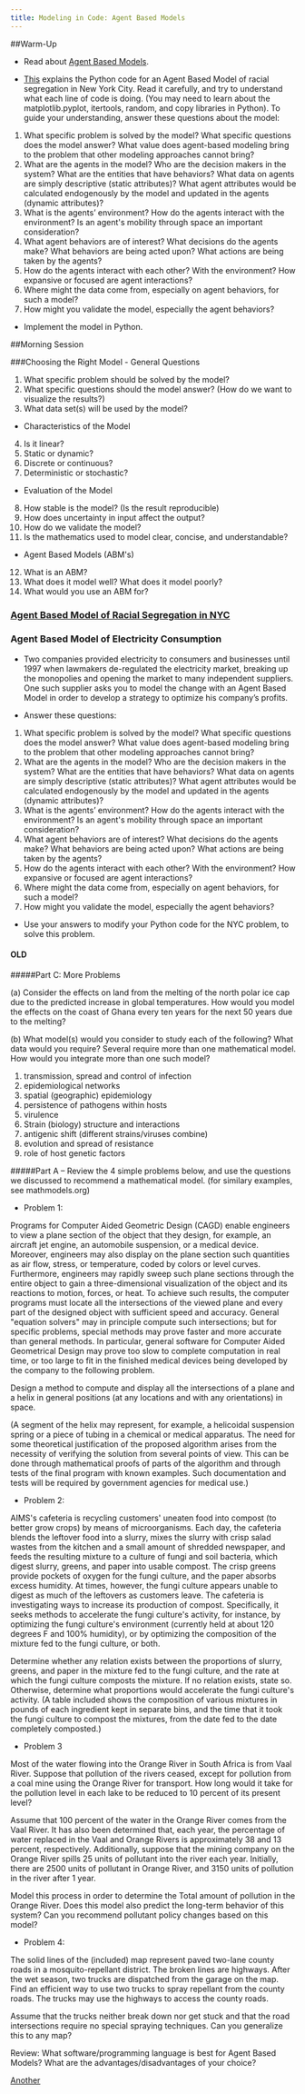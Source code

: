 ```yaml
---
title: Modeling in Code: Agent Based Models
---
```


##Warm-Up

* Read about [Agent Based Models](http://www.palgrave-journals.com/jos/journal/v4/n3/full/jos20103a.html).

* [This](https://www.binpress.com/tutorial/introduction-to-agentbased-models-an-implementation-of-schelling-model-in-python/144) explains the Python code for an Agent Based Model of racial segregation in New York City.  Read it carefully, and try to understand what each line of code is doing.  (You may need to learn about the matplotlib.pyplot, itertools, random, and copy libraries in Python).  To guide your understanding, answer these questions about the model:

1.	What specific problem is solved by the model? What specific questions does the model answer? What value does agent-based modeling bring to the problem that other modeling approaches cannot bring?
2.	What are the agents in the model? Who are the decision makers in the system? What are the entities that have behaviors? What data on agents are simply descriptive (static attributes)? What agent attributes would be calculated endogenously by the model and updated in the agents (dynamic attributes)?
3.	What is the agents’ environment? How do the agents interact with the environment? Is an agent's mobility through space an important consideration?
4.	What agent behaviors are of interest? What decisions do the agents make? What behaviors are being acted upon? What actions are being taken by the agents?
5.	How do the agents interact with each other? With the environment? How expansive or focused are agent interactions?
6.	Where might the data come from, especially on agent behaviors, for such a model?
7.	How might you validate the model, especially the agent behaviors?

* Implement the model in Python.

##Morning Session

###Choosing the Right Model - General Questions
1.	What specific problem should be solved by the model?
2.	What specific questions should the model answer?  (How do we want to visualize the results?)
3.	What data set(s) will be used by the model?

 * Characteristics of the Model
4.	Is it linear?
5.	Static or dynamic?
6.	Discrete or continuous?
7.	Deterministic or stochastic?

 * Evaluation of the Model
8.	How stable is the model? (Is the result reproducible)
9.	How does uncertainty in input affect the output?  
10.	How do we validate the model?
11.	Is the mathematics used to model clear, concise, and understandable?

 * Agent Based Models (ABM's)
12.  What is an ABM?
13.  What does it model well?  What does it model poorly?
14.  What would you use an ABM for?

### [Agent Based Model of Racial Segregation in NYC](https://www.binpress.com/tutorial/introduction-to-agentbased-models-an-implementation-of-schelling-model-in-python/144)

### Agent Based Model of Electricity Consumption
 * Two companies provided electricity to consumers and businesses until 1997 when lawmakers de-regulated the electricity market, breaking up the monopolies and opening the market to many independent suppliers.  One such supplier asks you to model the change with an Agent Based Model in order to develop a strategy to optimize his company’s profits.  

 * Answer these questions:

1.	What specific problem is solved by the model? What specific questions does the model answer? What value does agent-based modeling bring to the problem that other modeling approaches cannot bring?
2.	What are the agents in the model? Who are the decision makers in the system? What are the entities that have behaviors? What data on agents are simply descriptive (static attributes)? What agent attributes would be calculated endogenously by the model and updated in the agents (dynamic attributes)?
3.	What is the agents’ environment? How do the agents interact with the environment? Is an agent's mobility through space an important consideration?
4.	What agent behaviors are of interest? What decisions do the agents make? What behaviors are being acted upon? What actions are being taken by the agents?
5.	How do the agents interact with each other? With the environment? How expansive or focused are agent interactions?
6.	Where might the data come from, especially on agent behaviors, for such a model?
7.	How might you validate the model, especially the agent behaviors?

* Use your answers to modify your Python code for the NYC problem, to solve this problem.


#### OLD

#####Part C: More Problems

(a) Consider the effects on land from the melting of the north polar ice cap due to the predicted increase in global temperatures. How would you model the effects on the coast of Ghana every ten years for the next 50 years due to the melting?

(b) What model(s) would you consider to study each of the following?  What data would you require?  Several require more than one mathematical model.  How would you integrate more than one such model?

1. transmission, spread and control of infection
2. epidemiological networks
3. spatial (geographic) epidemiology
4. persistence of pathogens within hosts
5. virulence
6. Strain (biology) structure and interactions
7. antigenic shift (different strains/viruses combine)
8. evolution and spread of resistance
9. role of host genetic factors

#####Part A – Review the 4 simple problems below, and use the questions we discussed to recommend a mathematical model. (for similary examples, see mathmodels.org)

- Problem 1:

Programs for Computer Aided Geometric Design (CAGD) enable engineers to view a plane section of the object that they design, for example, an aircraft jet engine, an automobile suspension, or a medical device. Moreover, engineers may also display on the plane section such quantities as air flow, stress, or temperature, coded by colors or level curves. Furthermore, engineers may rapidly sweep such plane sections through the entire object to gain a three-dimensional visualization of the object and its reactions to motion, forces, or heat. To achieve such results, the computer programs must locate all the intersections of the viewed plane and every part of the designed object with sufficient speed and accuracy. General "equation solvers" may in principle compute such intersections; but for specific problems, special methods may prove faster and more accurate than general methods. In particular, general software for Computer Aided Geometrical Design may prove too slow to complete computation in real time, or too large to fit in the finished medical devices being developed by the company to the following problem.

Design a method to compute and display all the intersections of a plane and a helix in general positions (at any locations and with any orientations) in space.

(A segment of the helix may represent, for example, a helicoidal suspension spring or a piece of tubing in a chemical or medical apparatus. The need for some theoretical justification of the proposed algorithm arises from the necessity of verifying the solution from several points of view. This can be done through mathematical proofs of parts of the algorithm and through tests of the final program with known examples. Such documentation and tests will be required by government agencies for medical use.)


- Problem 2:

AIMS's cafeteria is recycling customers' uneaten food into compost (to better grow crops) by means of microorganisms. Each day, the cafeteria blends the leftover food into a slurry, mixes the slurry with crisp salad wastes from the kitchen and a small amount of shredded newspaper, and feeds the resulting mixture to a culture of fungi and soil bacteria, which digest slurry, greens, and paper into usable compost. The crisp greens provide pockets of oxygen for the fungi culture, and the paper absorbs excess humidity. At times, however, the fungi culture appears unable to digest as much of the leftovers as customers leave. The cafeteria is investigating ways to increase its production of compost. Specifically, it seeks methods to accelerate the fungi culture's activity, for instance, by optimizing the fungi culture's environment (currently held at about 120 degrees F and 100% humidity), or by optimizing the composition of the mixture fed to the fungi culture, or both.

Determine whether any relation exists between the proportions of slurry, greens, and paper in the mixture fed to the fungi culture, and the rate at which the fungi culture composts the mixture. If no relation exists, state so. Otherwise, determine what proportions would accelerate the fungi culture's activity. (A table included shows the composition of various mixtures in pounds of each ingredient kept in separate bins, and the time that it took the fungi culture to compost the mixtures, from the date fed to the date completely composted.)


- Problem 3

Most of the water flowing into the Orange River in South Africa is from Vaal River. Suppose that pollution of the rivers ceased, except for pollution from a coal mine using the Orange River for transport. How long would it take for the pollution level in each lake to be reduced to 10 percent of its present level?

Assume that 100 percent of the water in the Orange River comes from the Vaal River. It has also been determined that, each year, the percentage of water replaced in the Vaal and Orange Rivers is approximately 38 and 13 percent, respectively. Additionally, suppose that the mining company on the Orange River spills 25 units of pollutant into the river each year. Initially, there are 2500 units of pollutant in Orange River, and 3150 units of pollution in the river after 1 year.

Model this process in order to determine the Total amount of pollution in the Orange River. Does this model also predict the long-term behavior of this system?  Can you recommend pollutant policy changes based on this model?


- Problem 4:

The solid lines of the (included) map represent paved two-lane county roads in a mosquito-repellant district. The broken lines are highways. After the wet season, two trucks are dispatched from the garage on the map. Find an efficient way to use two trucks to spray repellant from the county roads. The trucks may use the highways to access the county roads.

Assume that the trucks neither break down nor get stuck and that the road intersections require no special spraying techniques. Can you generalize this to any map?

Review: What software/programming language is best for Agent Based Models?  What are the advantages/disadvantages of your choice?


[Another](https://www.iaee.org/documents/washington/Gale_Boyd.pdf)
